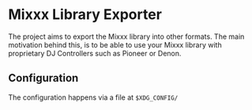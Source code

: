 # Mixxx Library Exporter

The project aims to export the Mixxx library into other formats.
The main motivation behind this, is to be able to use your Mixxx library with proprietary DJ Controllers such as Pioneer or Denon.

## Configuration

The configuration happens via a file at `$XDG_CONFIG/`
